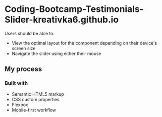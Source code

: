# Coding-Bootcamp-Testimonials-Slider-kreativka6.github.io
Users should be able to:

- View the optimal layout for the component depending on their device's screen size
- Navigate the slider using either their mouse

## My process

### Built with

- Semantic HTML5 markup
- CSS custom properties
- Flexbox
- Mobile-first workflow
